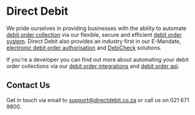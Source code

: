 # Direct Debit

We pride ourselves in providing businesses with the ability to automate [debit order collection](https://www.directdebit.co.za) via our flexible, secure and efficient [debit order system](https://www.directdebit.co.za). Direct Debit also provides an industry first in our E-Mandate, [electronic debit order authorisation](https://www.emandate.co.za) and [DebiCheck](https://www.directdebit.co.za/debicheck) solutions.

If you're a developer you can find out more about automating your debit order collections via our [debit order integrations](https://www.directdebit.co.za/debit-order-integrations) and [debit order api](https://docs.directdebit.co.za/start/developers).

## Contact Us

Get in touch via email to [support@directdebit.co.za](mailto:support@directdebit.co.za) or call us on 021 671 9800.
